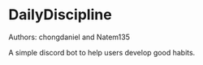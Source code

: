 # DailyDiscipline

Authors: chongdaniel and Natem135

A simple discord bot to help users develop good habits.
